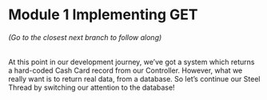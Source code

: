 # Module 1 Implementing GET
###### (Go to the closest next branch to follow along)
At this point in our development journey, we’ve got a system which returns a hard-coded Cash Card record from our Controller. However, what we really want is to return real data, from a database. So let’s continue our Steel Thread by switching our attention to the database!
